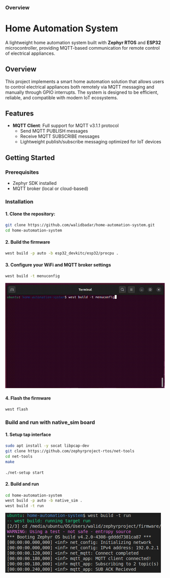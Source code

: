 ### Overview
# Home Automation System

A lightweight home automation system built with **Zephyr RTOS** and **ESP32** microcontroller, providing MQTT-based communication for remote control of electrical appliances.

## Overview

This project implements a smart home automation solution that allows users to control electrical appliances both remotely via MQTT messaging and manually through GPIO interrupts. The system is designed to be efficient, reliable, and compatible with modern IoT ecosystems.

## Features

- **MQTT Client**: Full support for MQTT v3.1.1 protocol
  - Send MQTT PUBLISH messages
  - Receive MQTT SUBSCRIBE messages
  - Lightweight publish/subscribe messaging optimized for IoT devices

## Getting Started

### Prerequisites

- Zephyr SDK installed
- MQTT broker (local or cloud-based)

### Installation

#### 1. Clone the repository:
```bash
git clone https://github.com/walidbadar/home-automation-system.git
cd home-automation-system
```

#### 2. Build the firmware
```bash
west build -p auto -b esp32_devkitc/esp32/procpu .
```

#### 3. Configure your WiFi and MQTT broker settings
```bash
west build -t menuconfig
```
![menuconfig](img/menuconfig.gif)

#### 4. Flash the firmware
```bash
west flash
```
### Build and run with native_sim board

#### 1. Setup tap interface
```bash
sudo apt install -y socat libpcap-dev
git clone https://github.com/zephyrproject-rtos/net-tools
cd net-tools
make

./net-setup start
```

#### 2. Build and run
```bash
cd home-automation-system
west build -p auto -b native_sim .
west build -t run
```
![native_sim](img/native_sim.png)
